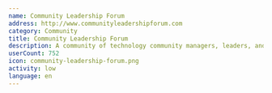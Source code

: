 ```yaml
---
name: Community Leadership Forum
address: http://www.communityleadershipforum.com
category: Community
title: Community Leadership Forum
description: A community of technology community managers, leaders, and builders.
userCount: 752
icon: community-leadership-forum.png
activity: low
language: en
---
```


